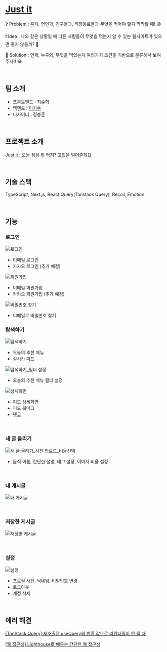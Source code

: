 # [Just it](https://justit.kr/)

❓ Problem : 혼자, 연인과, 친구들과, 직장동료들과 무엇을 먹어야 할지 막막할 때! 😮

❗️ Idea : 나와 같은 상황일 때 다른 사람들이 무엇을 먹는지 알 수 있는 웹사이트가 있으면 좋지 않을까? 🤔

💯 Solution : 언제, 누구와, 무엇을 먹었는지 여러가지 조건을 기반으로 분류해서 보여주자!! 😁

<br/>

## 팀 소개

- 프론트엔드 : [최수혁](https://github.com/choisuhyeok1255)
- 백엔드 : [이지수](https://github.com/2jisu)
- 디자이너 : 정승훈

<br/>

## 프로젝트 소개

[Just it : 오늘 점심 뭐 먹지? 고민을 덜어줄게요](https://choisuhyeok.tistory.com/128)

<br/>

## 기술 스택

TypeScript, Next.js, React Query(Tanstack Query), Recoil, Emotion

<br/>

## 기능

### 로그인

![로그인](https://github.com/just-itt/just-it-frontend/assets/72919631/488a66b3-1430-4f9c-95b5-f086dc2de7e5)

- 이메일 로그인
- 카카오 로그인 (추가 예정)

![회원가입](https://github.com/just-itt/just-it-frontend/assets/72919631/56cd4d73-9b75-407a-b558-3bb987c666c0)

- 이메일 회원가입
- 카카오 회원가입 (추가 예정)

![비밀번호 찾기](https://github.com/just-itt/just-it-frontend/assets/72919631/9e2aec07-95b3-49b7-bbca-e668af22a991)

- 이메일로 비밀번호 찾기

### 탐색하기

![탐색하기](https://github.com/just-itt/just-it-frontend/assets/72919631/c259d19e-4913-430b-8f08-781a34450e9f)

- 오늘의 추천 메뉴
- 실시간 피드

![탐색하기_필터 설정](https://github.com/just-itt/just-it-frontend/assets/72919631/8537328d-d15d-43ea-8868-c215fe104654)

- 오늘의 추천 메뉴 필터 설정

![상세화면](https://github.com/just-itt/just-it-frontend/assets/72919631/07f9673e-d2b0-4d1a-9cbb-9e92853324cc)

- 피드 상세화면
- 피드 북마크
- 댓글

<br/>

### 새 글 올리기

![새 글 올리기_사진 업로드_비율선택](https://github.com/just-itt/just-it-frontend/assets/72919631/2e87e11b-0953-438f-be9b-8b796fd933f0)

- 음식 이름, 간단한 설명, 태그 설정, 이미지 비율 설정

<br/>

### 내 게시글

![내 게시글](https://github.com/just-itt/just-it-frontend/assets/72919631/85e68d7b-918a-4de0-a38e-8a87280a93d4)

<br/>

### 저장한 게시글

![저장한 게시글](https://github.com/just-itt/just-it-frontend/assets/72919631/f08fc1b9-c4a6-4bc7-bff9-d5470ed5765f)

<br/>

### 설정

![설정](https://github.com/just-itt/just-it-frontend/assets/72919631/6b517d69-adc5-4398-b09d-715810e9c962)

- 프로필 사진, 닉네임, 비밀번호 변경
- 로그아웃
- 계정 삭제

<br/>

## 에러 해결

[[TanStack Query] 재호출된 useQuery의 반환 값으로 리렌더링이 안 될 때](https://choisuhyeok.tistory.com/127)

[[웹 접근성] Lighthouse로 배우는 간단한 웹 접근성](https://choisuhyeok.tistory.com/130)
